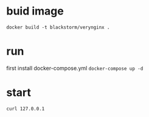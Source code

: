 # buid image
```docker build -t blackstorm/verynginx .```
# run 
first install docker-compose.yml
```docker-compose up -d```
# start
```curl 127.0.0.1```
